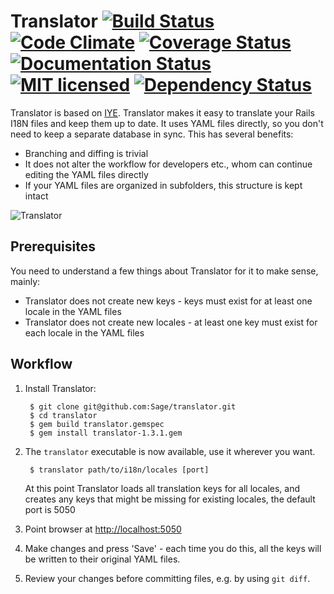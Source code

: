 # Translator [![Build Status](https://travis-ci.org/Sage/translator.svg?branch=master)](https://travis-ci.org/Sage/translator) [![Code Climate](https://codeclimate.com/github/Sage/translator/badges/gpa.svg)](https://codeclimate.com/github/Sage/translator) [![Coverage Status](https://coveralls.io/repos/github/Sage/translator/badge.svg?branch=master)](https://coveralls.io/github/Sage/translator?branch=master) [![Documentation Status](http://inch-ci.org/github/Sage/translator.svg?branch=master)](http://inch-ci.org/github/Sage/translator) [![MIT licensed](https://img.shields.io/badge/license-MIT-blue.svg)](https://github.com/Sage/translator/blob/master/LICENSE) [![Dependency Status](https://gemnasium.com/badges/github.com/Sage/translator.svg)](https://gemnasium.com/github.com/Sage/translator)

Translator is based on [IYE](https://github.com/firmafon/iye).
Translator makes it easy to translate your Rails I18N files and keep them up to date.
It uses YAML files directly, so you don't need to keep a separate database in sync.
This has several benefits:

* Branching and diffing is trivial
* It does not alter the workflow for developers etc., whom can continue editing the
  YAML files directly
* If your YAML files are organized in subfolders, this structure is kept intact

![Translator](https://cloud.githubusercontent.com/assets/1446195/10295880/1f829dd6-6bc4-11e5-9a08-bb79d9864bdb.png)

## Prerequisites

You need to understand a few things about Translator for it to make sense, mainly:

* Translator does not create new keys - keys must exist for at least one locale in the YAML files
* Translator does not create new locales - at least one key must exist for each locale in the YAML files

## Workflow

1. Install Translator:

        $ git clone git@github.com:Sage/translator.git
        $ cd translator
        $ gem build translator.gemspec
        $ gem install translator-1.3.1.gem

2. The `translator` executable is now available, use it wherever you want.

        $ translator path/to/i18n/locales [port]

    At this point Translator loads all translation keys for all locales, and creates any
    keys that might be missing for existing locales, the default port is 5050

3. Point browser at [http://localhost:5050](http://localhost:5050)
4. Make changes and press 'Save' - each time you do this, all the keys will be
   written to their original YAML files.
5. Review your changes before committing files, e.g. by using `git diff`.
